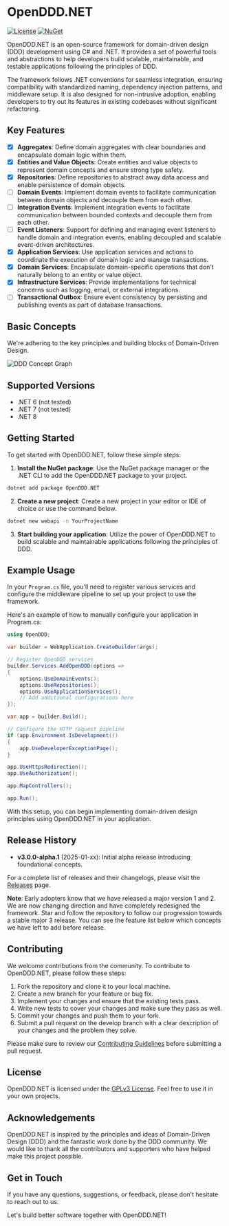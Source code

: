 # OpenDDD.NET

[![License](https://img.shields.io/badge/License-GPLv3-blue.svg)](https://www.gnu.org/licenses/gpl-3.0.html)
[![NuGet](https://img.shields.io/nuget/v/OpenDDD.NET.svg)](https://www.nuget.org/packages/OpenDDD.NET/)

OpenDDD.NET is an open-source framework for domain-driven design (DDD) development using C# and .NET. It provides a set of powerful tools and abstractions to help developers build scalable, maintainable, and testable applications following the principles of DDD.

The framework follows .NET conventions for seamless integration, ensuring compatibility with standardized naming, dependency injection patterns, and middleware setup. It is also designed for non-intrusive adoption, enabling developers to try out its features in existing codebases without significant refactoring.

## Key Features

- [x] **Aggregates**: Define domain aggregates with clear boundaries and encapsulate domain logic within them.
- [x] **Entities and Value Objects**: Create entities and value objects to represent domain concepts and ensure strong type safety.
- [x] **Repositories**: Define repositories to abstract away data access and enable persistence of domain objects.
- [ ] **Domain Events**: Implement domain events to facilitate communication between domain objects and decouple them from each other.
- [ ] **Integration Events**: Implement integration events to facilitate communication between bounded contexts and decouple them from each other.
- [ ] **Event Listeners**: Support for defining and managing event listeners to handle domain and integration events, enabling decoupled and scalable event-driven architectures.
- [x] **Application Services**: Use application services and actions to coordinate the execution of domain logic and manage transactions.
- [x] **Domain Services**: Encapsulate domain-specific operations that don’t naturally belong to an entity or value object.
- [x] **Infrastructure Services**: Provide implementations for technical concerns such as logging, email, or external integrations.
- [ ] **Transactional Outbox**: Ensure event consistency by persisting and publishing events as part of database transactions.

## Basic Concepts

We're adhering to the key principles and building blocks of Domain-Driven Design.

![DDD Concept Graph](https://github.com/runemalm/OpenDDD.NET/blob/develop/ddd-graph.png)

## Supported Versions

- .NET 6 (not tested)
- .NET 7 (not tested)
- .NET 8

## Getting Started

To get started with OpenDDD.NET, follow these simple steps:

1. **Install the NuGet package**: Use the NuGet package manager or the .NET CLI to add the OpenDDD.NET package to your project.

```bash
dotnet add package OpenDDD.NET
```

2. **Create a new project**: Create a new project in your editor or IDE of choice or use the command below.

```bash
dotnet new webapi -n YourProjectName
```

3. **Start building your application**: Utilize the power of OpenDDD.NET to build scalable and maintainable applications following the principles of DDD.

## Example Usage

In your `Program.cs` file, you'll need to register various services and configure the middleware pipeline to set up your project to use the framework.

Here's an example of how to manually configure your application in Program.cs:

```csharp
using OpenDDD;

var builder = WebApplication.CreateBuilder(args);

// Register OpenDDD services
builder.Services.AddOpenDDD(options =>
{
    options.UseDomainEvents();
    options.UseRepositories();
    options.UseApplicationServices();
    // Add additional configurations here
});

var app = builder.Build();

// Configure the HTTP request pipeline
if (app.Environment.IsDevelopment())
{
    app.UseDeveloperExceptionPage();
}

app.UseHttpsRedirection();
app.UseAuthorization();

app.MapControllers();

app.Run();
```

With this setup, you can begin implementing domain-driven design principles using OpenDDD.NET in your application.

## Release History

- **v3.0.0-alpha.1** (2025-01-xx): Initial alpha release introducing foundational concepts.

For a complete list of releases and their changelogs, please visit the [Releases](https://github.com/runemalm/OpenDDD.NET/releases) page.

**Note**: Early adopters know that we have released a major version 1 and 2. We are now changing direction and have completely redesigned the framework. Star and follow the repository to follow our progression towards a stable major 3 release. You can see the feature list below which concepts we have left to add before release.

## Contributing

We welcome contributions from the community. To contribute to OpenDDD.NET, please follow these steps:

1. Fork the repository and clone it to your local machine.
2. Create a new branch for your feature or bug fix.
3. Implement your changes and ensure that the existing tests pass.
4. Write new tests to cover your changes and make sure they pass as well.
5. Commit your changes and push them to your fork.
6. Submit a pull request on the develop branch with a clear description of your changes and the problem they solve.

Please make sure to review our [Contributing Guidelines](https://github.com/runemalm/OpenDDD.NET/blob/master/CONTRIBUTING.md) before submitting a pull request.

## License

OpenDDD.NET is licensed under the [GPLv3 License](https://www.gnu.org/licenses/gpl-3.0.html). Feel free to use it in your own projects.

## Acknowledgements

OpenDDD.NET is inspired by the principles and ideas of Domain-Driven Design (DDD) and the fantastic work done by the DDD community. We would like to thank all the contributors and supporters who have helped make this project possible.

## Get in Touch

If you have any questions, suggestions, or feedback, please don't hesitate to reach out to us.

Let's build better software together with OpenDDD.NET!
